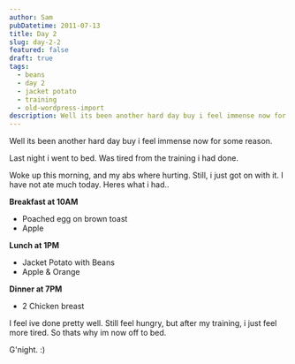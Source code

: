```yaml
---
author: Sam
pubDatetime: 2011-07-13
title: Day 2
slug: day-2-2
featured: false
draft: true
tags:
  - beans
  - day 2
  - jacket potato
  - training
  - old-wordpress-import
description: Well its been another hard day buy i feel immense now for some reason
---
```


Well its been another hard day buy i feel immense now for some reason. 

Last night i went to bed. Was tired from the training i had done.

Woke up this morning, and my abs where hurting. Still, i just got on with it. I have not ate much today. Heres what i had..

**Breakfast at 10AM**
- Poached egg on brown toast
- Apple

**Lunch at 1PM**
- Jacket Potato with Beans
- Apple & Orange

**Dinner at 7PM**
- 2 Chicken breast

I feel ive done pretty well. Still feel hungry, but after my training, i just feel more tired. So thats why im now off to bed.

G'night. :)